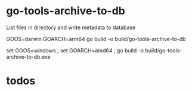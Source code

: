 # go-tools-archive-to-db

List files in directory and write metadata to database

GOOS=darwin GOARCH=arm64 go build -o build/go-tools-archive-to-db

set GOOS=windows ; set GOARCH=amd64 ; go build -o build/go-tools-archive-to-db.exe

# todos
